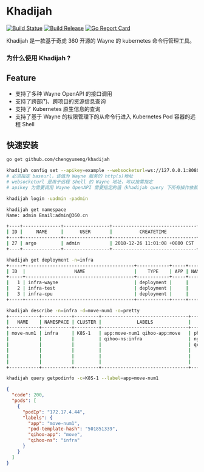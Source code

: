 # Khadijah

[![Build Statue](https://travis-ci.org//chengyumeng/khadijah.svg?branch=master)](https://travis-ci.org/chengyumeng/khadijah)
[![Build Release](https://img.shields.io/github/release/chengyumeng/Khadijah.svg)](https://github.com/chengyumeng/khadijah/releases)
[![Go Report Card](https://goreportcard.com/badge/github.com/chengyumeng/khadijah)](https://goreportcard.com/report/github.com/chengyumeng/khadijah)

Khadijah 是一款基于奇虎 360 开源的 Wayne 的 kubernetes 命令行管理工具。

### 为什么使用 Khadijah ?


## Feature

- 支持了多种 Wayne OpenAPI 的接口调用
- 支持了跨部门、跨项目的资源信息查询
- 支持了 Kubernetes 原生信息的查询
- 支持了基于 Wayne 的权限管理下的从命令行进入 Kubernetes Pod 容器的远程 Shell

## 快速安装

```bash
go get github.com/chengyumeng/khadijah
```

```bash
khadijah config set --apikey=example --websocketurl=ws://127.0.0.1:8080 --baseurl=http://127.0.0.1:4200
# 必须指定 baseurl，该值为 Wayne 服务的 http(s)地址
# websocketurl 是用于远程 Shell 的 Wayne 地址，可以按需指定
# apikey 为需要调用 Wayne OpenAPI 需要指定的值（khadijah query 下所有操作依赖于这个值）
```

```bash
khadijah login -uadmin -padmin
```

```bash
khadijah get namespace
Name: admin Email:admin@360.cn

+----+--------------+-----------------+-------------------------------+-------------------------------+
| ID |     NAME     |      USER       |          CREATETIME           |          UPDATETIME           |
+----+--------------+-----------------+-------------------------------+-------------------------------+
| 27 | argo         | admin           | 2018-12-26 11:01:08 +0800 CST | 2018-12-26 11:01:08 +0800 CST |
+----+--------------+-----------------+-------------------------------+-------------------------------+
```

```bash
khadijah get deployment -n=infra
+-----+----------------------------------------+------------+-----+-----------+-------------+-------------------------------+
| ID  |                  NAME                  |    TYPE    | APP | NAMESPACE |    USER     |          CREATETIME           |
+-----+----------------------------------------+------------+-----+-----------+-------------+-------------------------------+
|   1 | infra-wayne                            | deployment |     |           | admin       | 2018-05-30 16:59:59 +0800 CST |
|   2 | infra-test                             | deployment |     |           | admin       | 2018-05-30 17:20:22 +0800 CST |
|   3 | infra-cpu                              | deployment |     |           | admin       | 2018-05-31 10:36:21 +0800 CST |
+-----+----------------------------------------+------------+-----+-----------+-------------+-------------------------------+
```

```bash
khadijah describe -n=infra -d=move-num1 -o=pretty
+-----------+-----------+---------+--------------------------------+------------------------------+----------+--------------------------------+---------------------------+
|   NAME    | NAMESPACE | CLUSTER |             LABELS             |            CONTAINERS        | REPLICAS |            MESSAGE             |           PODS            |
+-----------+-----------+---------+--------------------------------+------------------------------+----------+--------------------------------+---------------------------+
| move-num1 | infra     | K8S-1   | app:move-num1 qihoo-app:move   | php:docker.hub/php:1.1.0     | 1/1      | 2018-12-10 19:03:00 +0800      | move-num1-945d9577f-wnvtm |
|           |           |         | qihoo-ns:infra                 | nginx:docker.hub/nginx:1.1.0 |          | CST:Deployment has minimum     |                           |
|           |           |         |                                | qconf:docker.hub/agent:0.1.0 |          | availability. 2018-12-11       |                           |
|           |           |         |                                |                              |          | 14:52:19 +0800 CST:ReplicaSet  |                           |
|           |           |         |                                |                              |          | "move-num1-945d9577f" has      |                           |
|           |           |         |                                |                              |          | successfully progressed.       |                           |
+-----------+-----------+---------+--------------------------------+------------------------------+----------+--------------------------------+---------------------------+
```

```bash
khadijah query getpodinfo -c=K8S-1 --label=app=move-num1
```
```json
{
  "code": 200,
  "pods": [
    {
      "podIp": "172.17.4.44",
      "labels": {
        "app": "move-num1",
        "pod-template-hash": "501851339",
        "qihoo-app": "move",
        "qihoo-ns": "infra"
      }
    }
  ]
}
```